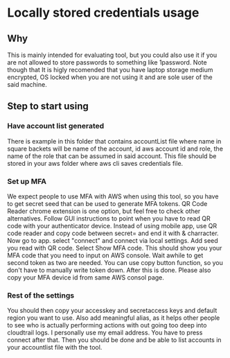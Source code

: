 # Locally stored credentials usage

## Why
This is mainly intended for evaluating tool, but you could also use it if you are not allowed to store passwords to something like 1password. Note though that It is higly recomended that you have laptop storage medium encrypted, OS locked when you are not using it and are sole user of the said machine.

## Step to start using

### Have account list generated
There is example in this folder that contains accountList file where name in square backets will be name of the account, id aws account id and role, the name of the role that can be assumed in said account. This file should be stored in your aws folder where aws cli saves credentials file.

###  Set up MFA
We expect people to use MFA with AWS when using this tool, so you have to get secret seed that can be used to generate MFA tokens. QR Code Reader chrome extension is one option, but feel free to check other alternatives. Follow GUI instructions to point when you have to read QR code with your authenticator device. Instead of using mobile app, use QR code reader and copy code between secret=  and end it with & charracter. Now go to app. select "connect" and  connect via local settings. Add seed you read with QR code. Select Show MFA code. This should show you your MFA code that you need to input on AWS console. Wait awhile to get second token as two are needed. You can use copy button function, so you don't have to manually write token down. After this is done. Please also copy your MFA device id from same AWS consol page.

### Rest of the settings

You should then copy your accesskey and secretaccess keys and default region you want to use. Also add meaningful alias, as it helps other people to see who is actually performing actions with out going too deep into cloudtrail logs. I personally use my email address. You have to press connect after that. Then you should be done and be able to list accounts in your accountlist file with the tool. 



